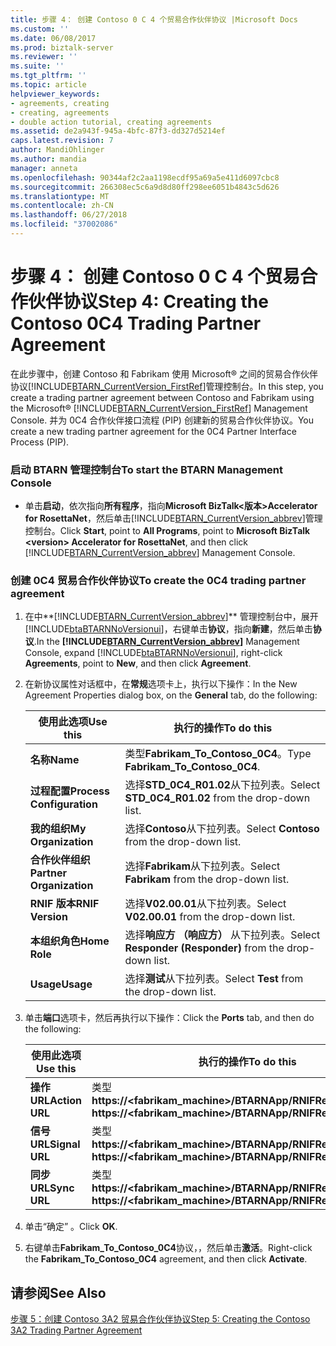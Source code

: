 ```yaml
---
title: 步骤 4： 创建 Contoso 0 C 4 个贸易合作伙伴协议 |Microsoft Docs
ms.custom: ''
ms.date: 06/08/2017
ms.prod: biztalk-server
ms.reviewer: ''
ms.suite: ''
ms.tgt_pltfrm: ''
ms.topic: article
helpviewer_keywords:
- agreements, creating
- creating, agreements
- double action tutorial, creating agreements
ms.assetid: de2a943f-945a-4bfc-87f3-dd327d5214ef
caps.latest.revision: 7
author: MandiOhlinger
ms.author: mandia
manager: anneta
ms.openlocfilehash: 90344af2c2aa1198ecdf95a69a5e411d6097cbc8
ms.sourcegitcommit: 266308ec5c6a9d8d80ff298ee6051b4843c5d626
ms.translationtype: MT
ms.contentlocale: zh-CN
ms.lasthandoff: 06/27/2018
ms.locfileid: "37002086"
---
```

# <a name="step-4-creating-the-contoso-0c4-trading-partner-agreement"></a><span data-ttu-id="976bc-102">步骤 4： 创建 Contoso 0 C 4 个贸易合作伙伴协议</span><span class="sxs-lookup"><span data-stu-id="976bc-102">Step 4: Creating the Contoso 0C4 Trading Partner Agreement</span></span>
<span data-ttu-id="976bc-103">在此步骤中，创建 Contoso 和 Fabrikam 使用 Microsoft® 之间的贸易合作伙伴协议[!INCLUDE[BTARN_CurrentVersion_FirstRef](../../includes/btarn-currentversion-firstref-md.md)]管理控制台。</span><span class="sxs-lookup"><span data-stu-id="976bc-103">In this step, you create a trading partner agreement between Contoso and Fabrikam using the Microsoft® [!INCLUDE[BTARN_CurrentVersion_FirstRef](../../includes/btarn-currentversion-firstref-md.md)] Management Console.</span></span> <span data-ttu-id="976bc-104">并为 0C4 合作伙伴接口流程 (PIP) 创建新的贸易合作伙伴协议。</span><span class="sxs-lookup"><span data-stu-id="976bc-104">You create a new trading partner agreement for the 0C4 Partner Interface Process (PIP).</span></span>  

### <a name="to-start-the-btarn-management-console"></a><span data-ttu-id="976bc-105">启动 BTARN 管理控制台</span><span class="sxs-lookup"><span data-stu-id="976bc-105">To start the BTARN Management Console</span></span>  

- <span data-ttu-id="976bc-106">单击**启动**，依次指向**所有程序**，指向**Microsoft BizTalk\<版本\>Accelerator for RosettaNet**，然后单击[!INCLUDE[BTARN_CurrentVersion_abbrev](../../includes/btarn-currentversion-abbrev-md.md)]管理控制台。</span><span class="sxs-lookup"><span data-stu-id="976bc-106">Click **Start**, point to **All Programs**, point to **Microsoft BizTalk \<version\> Accelerator for RosettaNet**, and then click [!INCLUDE[BTARN_CurrentVersion_abbrev](../../includes/btarn-currentversion-abbrev-md.md)] Management Console.</span></span>  

### <a name="to-create-the-0c4-trading-partner-agreement"></a><span data-ttu-id="976bc-107">创建 0C4 贸易合作伙伴协议</span><span class="sxs-lookup"><span data-stu-id="976bc-107">To create the 0C4 trading partner agreement</span></span>  

1. <span data-ttu-id="976bc-108">在中**[!INCLUDE[BTARN_CurrentVersion_abbrev](../../includes/btarn-currentversion-abbrev-md.md)]** 管理控制台中，展开[!INCLUDE[btaBTARNNoVersionui](../../includes/btabtarnnoversionui-md.md)]，右键单击**协议**，指向**新建**，然后单击**协议**.</span><span class="sxs-lookup"><span data-stu-id="976bc-108">In the **[!INCLUDE[BTARN_CurrentVersion_abbrev](../../includes/btarn-currentversion-abbrev-md.md)]** Management Console, expand [!INCLUDE[btaBTARNNoVersionui](../../includes/btabtarnnoversionui-md.md)], right-click **Agreements**, point to **New**, and then click **Agreement**.</span></span>  

2. <span data-ttu-id="976bc-109">在新协议属性对话框中，在**常规**选项卡上，执行以下操作：</span><span class="sxs-lookup"><span data-stu-id="976bc-109">In the New Agreement Properties dialog box, on the **General** tab, do the following:</span></span>  


   |         <span data-ttu-id="976bc-110">使用此选项</span><span class="sxs-lookup"><span data-stu-id="976bc-110">Use this</span></span>          |                        <span data-ttu-id="976bc-111">执行的操作</span><span class="sxs-lookup"><span data-stu-id="976bc-111">To do this</span></span>                         |
   |---------------------------|-----------------------------------------------------------|
   |         <span data-ttu-id="976bc-112">**名称**</span><span class="sxs-lookup"><span data-stu-id="976bc-112">**Name**</span></span>          |             <span data-ttu-id="976bc-113">类型**Fabrikam_To_Contoso_0C4**。</span><span class="sxs-lookup"><span data-stu-id="976bc-113">Type **Fabrikam_To_Contoso_0C4**.</span></span>             |
   | <span data-ttu-id="976bc-114">**过程配置**</span><span class="sxs-lookup"><span data-stu-id="976bc-114">**Process Configuration**</span></span> |    <span data-ttu-id="976bc-115">选择**STD_0C4_R01.02**从下拉列表。</span><span class="sxs-lookup"><span data-stu-id="976bc-115">Select **STD_0C4_R01.02** from the drop-down list.</span></span>     |
   |    <span data-ttu-id="976bc-116">**我的组织**</span><span class="sxs-lookup"><span data-stu-id="976bc-116">**My Organization**</span></span>    |        <span data-ttu-id="976bc-117">选择**Contoso**从下拉列表。</span><span class="sxs-lookup"><span data-stu-id="976bc-117">Select **Contoso** from the drop-down list.</span></span>        |
   | <span data-ttu-id="976bc-118">**合作伙伴组织**</span><span class="sxs-lookup"><span data-stu-id="976bc-118">**Partner Organization**</span></span>  |       <span data-ttu-id="976bc-119">选择**Fabrikam**从下拉列表。</span><span class="sxs-lookup"><span data-stu-id="976bc-119">Select **Fabrikam** from the drop-down list.</span></span>        |
   |     <span data-ttu-id="976bc-120">**RNIF 版本**</span><span class="sxs-lookup"><span data-stu-id="976bc-120">**RNIF Version**</span></span>      |       <span data-ttu-id="976bc-121">选择**V02.00.01**从下拉列表。</span><span class="sxs-lookup"><span data-stu-id="976bc-121">Select **V02.00.01** from the drop-down list.</span></span>       |
   |       <span data-ttu-id="976bc-122">**本组织角色**</span><span class="sxs-lookup"><span data-stu-id="976bc-122">**Home Role**</span></span>       | <span data-ttu-id="976bc-123">选择**响应方 （响应方）** 从下拉列表。</span><span class="sxs-lookup"><span data-stu-id="976bc-123">Select **Responder (Responder)** from the drop-down list.</span></span> |
   |         <span data-ttu-id="976bc-124">**Usage**</span><span class="sxs-lookup"><span data-stu-id="976bc-124">**Usage**</span></span>         |         <span data-ttu-id="976bc-125">选择**测试**从下拉列表。</span><span class="sxs-lookup"><span data-stu-id="976bc-125">Select **Test** from the drop-down list.</span></span>          |


3. <span data-ttu-id="976bc-126">单击**端口**选项卡，然后再执行以下操作：</span><span class="sxs-lookup"><span data-stu-id="976bc-126">Click the **Ports** tab, and then do the following:</span></span>  


   |    <span data-ttu-id="976bc-127">使用此选项</span><span class="sxs-lookup"><span data-stu-id="976bc-127">Use this</span></span>    |                          <span data-ttu-id="976bc-128">执行的操作</span><span class="sxs-lookup"><span data-stu-id="976bc-128">To do this</span></span>                           |
   |----------------|---------------------------------------------------------------|
   | <span data-ttu-id="976bc-129">**操作 URL**</span><span class="sxs-lookup"><span data-stu-id="976bc-129">**Action URL**</span></span> | <span data-ttu-id="976bc-130">类型**https://<fabrikam_machine>/BTARNApp/RNIFReceive.aspx**</span><span class="sxs-lookup"><span data-stu-id="976bc-130">Type **https://<fabrikam_machine>/BTARNApp/RNIFReceive.aspx**</span></span> |
   | <span data-ttu-id="976bc-131">**信号 URL**</span><span class="sxs-lookup"><span data-stu-id="976bc-131">**Signal URL**</span></span> | <span data-ttu-id="976bc-132">类型**https://<fabrikam_machine>/BTARNApp/RNIFReceive.aspx**</span><span class="sxs-lookup"><span data-stu-id="976bc-132">Type **https://<fabrikam_machine>/BTARNApp/RNIFReceive.aspx**</span></span> |
   |  <span data-ttu-id="976bc-133">**同步 URL**</span><span class="sxs-lookup"><span data-stu-id="976bc-133">**Sync URL**</span></span>  | <span data-ttu-id="976bc-134">类型**https://<fabrikam_machine>/BTARNApp/RNIFReceive.aspx**</span><span class="sxs-lookup"><span data-stu-id="976bc-134">Type **https://<fabrikam_machine>/BTARNApp/RNIFReceive.aspx**</span></span> |


4. <span data-ttu-id="976bc-135">单击“确定” 。</span><span class="sxs-lookup"><span data-stu-id="976bc-135">Click **OK**.</span></span>  

5. <span data-ttu-id="976bc-136">右键单击**Fabrikam_To_Contoso_0C4**协议，，然后单击**激活**。</span><span class="sxs-lookup"><span data-stu-id="976bc-136">Right-click the **Fabrikam_To_Contoso_0C4** agreement, and then click **Activate**.</span></span>  

## <a name="see-also"></a><span data-ttu-id="976bc-137">请参阅</span><span class="sxs-lookup"><span data-stu-id="976bc-137">See Also</span></span>  
 [<span data-ttu-id="976bc-138">步骤 5：创建 Contoso 3A2 贸易合作伙伴协议</span><span class="sxs-lookup"><span data-stu-id="976bc-138">Step 5: Creating the Contoso 3A2 Trading Partner Agreement</span></span>](../../adapters-and-accelerators/accelerator-rosettanet/step-5-creating-the-contoso-3a2-trading-partner-agreement.md)